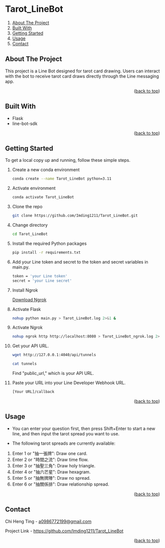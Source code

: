 <a id="readme-top"></a>
# Tarot_LineBot


<ol>
  <li><a href="#about-the-project">About The Project</a></li>
  <li><a href="#built-with">Built With</a></li>
  <li><a href="#getting-started">Getting Started</a></li>
  <li><a href="#usage">Usage</a></li>
  <li><a href="#contact">Contact</a></li>
</ol>

## About The Project

This project is a Line Bot designed for tarot card drawing. Users can interact with the bot to receive tarot card draws directly through the Line messaging app.

<p align="right">(<a href="#readme-top">back to top</a>)</p>

## Built With

* Flask
* line-bot-sdk
  
<p align="right">(<a href="#readme-top">back to top</a>)</p>

## Getting Started

To get a local copy up and running, follow these simple steps.

1. Create a new conda environment
   ```sh
   conda create --name Tarot_LineBot python=3.11
   ```
   
2. Activate environment
   ```sh
   conda activate Tarot_LineBot
   ```

3. Clone the repo
   ```sh
   git clone https://github.com/Imding1211/Tarot_LineBot.git
   ```
   
4. Change directory
   ```sh
   cd Tarot_LineBot
   ```
   
5. Install the required Python packages
   ```sh
   pip install -r requirements.txt
   ```

6. Add your Line token and secret to the token and secret variables in main.py.
   ```sh
   token = 'your Line token'
   secret = 'your Line secret'
   ```
   
7. Install Ngrok

   [Download Ngrok](https://ngrok.com/download)

8. Activate Flask
   ```sh
   nohup python main.py > Tarot_LineBot.log 2>&1 &
   ```

9. Activate Ngrok
   ```sh
   nohup ngrok http http://localhost:8080 > Tarot_LineBot_ngrok.log 2>&1 &
   ```
   
10. Get your API URL.
    ```sh
    wget http://127.0.0.1:4040/api/tunnels
    ```
    ```sh
    cat tunnels
    ```

    Find "public_url," which is your API URL.

11. Paste your URL into your Line Developer Webhook URL.
    ```sh
    [Your URL]/callback
    ```

<p align="right">(<a href="#readme-top">back to top</a>)</p>

## Usage

* You can enter your question first, then press Shift+Enter to start a new line, and then input the tarot spread you want to use.

* The following tarot spreads are currently available:

1. Enter 1 or "抽一張牌": Draw one card.
2. Enter 2 or "時間之流": Draw time flow.
3. Enter 3 or "抽聖三角": Draw holy triangle.
4. Enter 4 or "抽六芒星": Draw hexagram.
5. Enter 5 or "抽無牌陣": Draw no spread.
6. Enter 6 or "抽關係排": Draw relationship spread.

<p align="right">(<a href="#readme-top">back to top</a>)</p>

## Contact

Chi Heng Ting - a0986772199@gmail.com

Project Link - https://github.com/Imding1211/Tarot_LineBot

<p align="right">(<a href="#readme-top">back to top</a>)</p>
